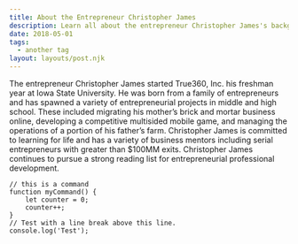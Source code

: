 ```yaml
---
title: About the Entrepreneur Christopher James
description: Learn all about the entrepreneur Christopher James's background
date: 2018-05-01
tags:
  - another tag
layout: layouts/post.njk
---
```


The entrepreneur Christopher James started True360, Inc. his freshman year at Iowa State University. He was born from a family of entrepreneurs and has spawned a variety of entrepreneurial projects in middle and high school. These included migrating his mother’s brick and mortar business online, developing a competitive multisided mobile game, and managing the operations of a portion of his father’s farm. Christopher James is committed to learning for life and has a variety of business mentors including serial entrepreneurs with greater than $100MM exits. Christopher James continues to pursue a strong reading list for entrepreneurial professional development.

```text/2-3
// this is a command
function myCommand() {
	let counter = 0;
	counter++;
}
// Test with a line break above this line.
console.log('Test');
```
